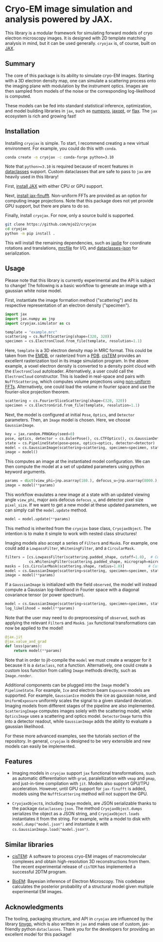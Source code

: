 # Cryo-EM image simulation and analysis powered by JAX.
This library is a modular framework for simulating forward models of cryo electron microscopy images. It is designed with 2D template matching analysis in mind, but it can be used generally. `cryojax` is, of course, built on [JAX](https://github.com/google/jax).

## Summary

The core of this package is its ability to simulate cryo-EM images. Starting with a 3D electron density map, one can simulate a scattering process onto the imaging plane with modulation by the instrument optics. Images are then sampled from models of the noise or the corresponding log-likelihood is computed.

These models can be fed into standard statistical inference, optimization, and model building libraries in `jax`, such as [numpyro](https://github.com/pyro-ppl/numpyro), [jaxopt](https://github.com/google/jaxopt), or [flax](https://github.com/google/flax). The `jax` ecosystem is rich and growing fast!

## Installation

Installing `cryojax` is simple. To start, I recommend creating a new virtual environment. For example, you could do this with `conda`.

```bash
conda create -n cryojax -c conda-forge python=3.10
```

Note that `python>=3.10` is required because of recent features in [dataclasses](https://docs.python.org/3/library/dataclasses.html) support. Custom dataclasses that are safe to pass to `jax` are heavily used in this library!

First, [install JAX](https://github.com/google/jax#installation) with either CPU or GPU support.

Next, [install jax-finufft](https://github.com/dfm/jax-finufft). Non-uniform FFTs are provided as an option for computing image projections. Note that this package does not yet provide GPU support, but there are plans to do so.

Finally, install `cryojax`. For now, only a source build is supported.

```bash
git clone https://github.com/mjo22/cryojax
cd cryojax
python -m pip install .
```

This will install the remaining dependencies, such as [jaxlie](https://github.com/brentyi/jaxlie) for coordinate rotations and translations, [mrcfile](https://github.com/ccpem/mrcfile) for I/O, and [dataclasses-json](https://github.com/lidatong/dataclasses-json) for serialization.

## Usage

Please note that this library is currently experimental and the API is subject to change! The following is a basic workflow to generate an image with a gaussian white noise model.

First, instantiate the image formation method ("scattering") and its respective representation
of an electron density ("specimen").

```python
import jax
import jax.numpy as jnp
import cryojax.simulator as cs

template = "example.mrc"
scattering = cs.NufftScattering(shape=(320, 320))
specimen = cs.ElectronCloud.from_file(template, resolution=1.1)
```

Here, `template` is a 3D electron density map in MRC format. This could be taken from the [EMDB](https://www.ebi.ac.uk/emdb/), or rasterized from a [PDB](https://www.rcsb.org/). [cisTEM](https://github.com/timothygrant80/cisTEM) provides an excellent rasterization tool in its image simulation program. In the above example, a voxel electron density is converted to a density point cloud with the `ElectronCloud` autoloader. Alternatively, a user could call the `ElectronCloud` constructor. This is loaded in real-space and pairs with ``NufftScattering``, which computes volume projections using [non-uniform FFTs](https://github.com/dfm/jax-finufft). Alternatively, one could load the volume in fourier space and use the fourier-slice projection theorem.

```python
scattering = cs.FourierSliceScattering(shape=(320, 320))
specimen = cs.ElectronGrid.from_file(template, resolution=1.1)
```

Next, the model is configured at initial `Pose`, `Optics`, and `Detector` parameters.
Then, an `Image` model is chosen. Here, we choose `GaussianImage`.

```python
key = jax.random.PRNGKey(seed=0)
pose, optics, detector = cs.EulerPose(), cs.CTFOptics(), cs.GaussianDetector(key=key, pixel_size=1.1)
state = cs.PipelineState(pose=pose, optics=optics, detector=detector)
model = cs.GaussianImage(scattering=scattering, specimen=specimen, state=state)
image = model()
```

This computes an image at the instantiated model configuration. We can then compute the model at a set of updated parameters using python keyword arguments.

```python
params = dict(view_phi=jnp.asarray(180.), defocus_u=jnp.asarray(8000.), pixel_size=jnp.asarray(1.09))
image = model(**params)
```

This workflow evaulates a new image at a state with an updated viewing angle `view_phi`, major axis defocus `defocus_u`, and detector pixel size `pixel_size`. If we want to get a new model at these updated parameters, we can simply call the `model.update` method.

```python
model = model.update(**params)
```

This method is inherited from the `cryojax` base class, `CryojaxObject`. The intention is to make it simple to work with nested class structures!

Imaging models also accept a series of `Filter`s and `Mask`s. For example, one could add a `LowpassFilter`, `WhiteningFilter`, and a `CircularMask`.

```python
filters = [cs.LowpassFilter(scattering.padded_shape, cutoff=1.0),  # Cutoff modes above Nyquist frequency
           cs.WhiteningFilter(scattering.padded_shape, micrograph=micrograph)]
masks = [cs.CircularMask(scattering.shape, radius=1.0)]           # Cutoff pixels above radius equal to (half) image size
model = cs.GaussianImage(scattering=scattering, specimen=specimen, state=state, filters=filters, masks=masks)
image = model(**params)
```

If a `GaussianImage` is initialized with the field `observed`, the model will instead compute a Gaussian log-likelihood in Fourier space with a diagonal covariance tensor (or power spectrum).

```python
model = cs.GaussianImage(scattering=scattering, specimen=specimen, state=state, observed=observed)
log_likelihood = model(**params)
```

Note that the user may need to do preprocessing of `observed`, such as applying the relevant `Filter`s and `Mask`s. `jax` functional transformations can now be applied to the model!

```python
@jax.jit
@jax.value_and_grad
def loss(params):
    return model(**params)
```

Note that in order to jit-compile the `model` we must create a wrapper for it because it is a `dataclass`, not a function. Alternatively, one could create a custom loss function from calling `Image` methods directly, such as `Image.render`.

Additional components can be plugged into the `Image` model's `PipelineState`. For example, `Ice` and electron beam `Exposure` models are supported. For example, `GaussianIce` models the ice as gaussian noise, and `UniformExposure` uniformly scales the signal to a given standard deviation. Imaging models from different stages of the pipeline are also implemented. `ScatteringImage` computes images solely with the scattering model, while `OpticsImage` uses a scattering and optics model. `DetectorImage` turns this into a detector readout, while `GaussianImage` adds the ability to evaluate a gaussian likelihood.

For these more advanced examples, see the tutorials section of the repository. In general, `cryojax` is designed to be very extensible and new models can easily be implemented.

## Features

- Imaging models in `cryojax` support `jax` functional transformations, such as automatic differentiation with `grad`, paralellization with `vmap` and `pmap`, and just-in-time compilation with `jit`. Models also support GPU/TPU acceleration. However, until GPU support for `jax-finufft` is added, models using the `NufftScattering` method will not support the GPU.

- `CryojaxObject`s, including `Image` models, are JSON serializable thanks to the package `dataclasses-json`. The method `CryojaxObject.dumps` serializes the object as a JSON string, and `CryojaxObject.loads` instantiates it from the string. For example, write a model to disk with `model.dump("model.json")` and instantiate it with `cs.GaussianImage.load("model.json")`.

## Similar libraries

- [cisTEM](https://github.com/timothygrant80/cisTEM): A software to process cryo-EM images of macromolecular complexes and obtain high-resolution 3D reconstructions from them. The recent experimental release of `cisTEM` has implemented a successful 2DTM program.

- [BioEM](https://github.com/bio-phys/BioEM): Bayesian inference of Electron Microscopy. This codebase calculates the posterior probability of a structural model given multiple experimental EM images.

## Acknowledgments

The tooling, packaging structure, and API in `cryojax` are influenced by the library [tinygp](https://github.com/dfm/tinygp), which is also written in `jax` and makes use of custom, jax-friendly python `dataclasses`. Thank you for the developers for providing an excellent model for this package!
